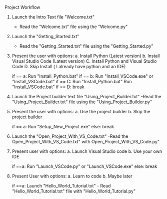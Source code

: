 Project Workflow 


1. Launch the Intro Text file "Welcome.txt"
    - Read the "Welcome.txt" file using the "Welcome.py"
2. Launch the "Getting_Started.txt"
    - Read the "Getting_Started.txt" file using the "Getting_Started.py" 
3. Present the user with options: 
    a. Install Python (Latest version)
    b. Install Visual Studio Code (Latest version)
    C. Install Python and Visual Studio Code 
    D. Skip Install ( I already have python and an IDE)

    if == a: 
        Run "Install_Python.bat" 
    if == b:
        Run "Install_VSCode.exe" or "Install_VSCode.bat" 
    if == C: 
        Run "Install_Python.bat"
        Run "Install_VSCode.bat"
    if == D:
        break

4. Launch the Project builder text file "Using_Project_Builder.txt"
    -Read the "Using_Project_Builder.txt" file using the "Using_Project_Builder.py"
5. Present the user with options: 
    a. Use the project builder
    b. Skip the project builder 

    if == a: 
        Run "Setup_New_Project.exe" 
    else:
        break
6. Launch the "Open_Project_With_VS_Code.txt" 
    -Read the Open_Project_With_VS_Code.txt"  with Open_Project_With_VS_Code.py"

7. Present user with options: 
    a. Launch Visual Studio code
    b. Use your own IDE 

    if ==a: 
        Run "Launch_VSCode.py" or "Launch_VSCode.exe"
    else:
        break
8. Present User with options: 
    a. Learn to code 
    b. Maybe later

    if ==a: 
        Launch "Hello_World_Tutorial.txt"
            - Read "Hello_World_Tutorial.txt" file with "Hello_World_Tutorial.py"
    